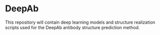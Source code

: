 # DeepAb
This repository will contain deep learning models and structure realization scripts used for the DeepAb antibody structure prediction method.
